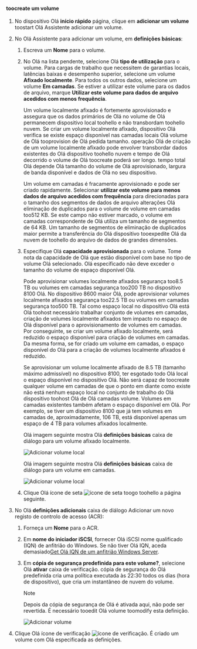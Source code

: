 <!--author=alkohli last changed: 08/16/2016-->

#### <a name="toocreate-a-volume"></a>toocreate um volume
1. No dispositivo Olá **início rápido** página, clique em **adicionar um volume** toostart Olá Assistente adicionar um volume.
2. No Olá Assistente para adicionar um volume, em **definições básicas**:
   
   1. Escreva um **Nome** para o volume.
   2. No Olá na lista pendente, selecione Olá **tipo de utilização** para o volume. Para cargas de trabalho que necessitem de garantias locais, latências baixas e desempenho superior, selecione um volume **Afixado localmente**. Para todos os outros dados, selecione um volume **Em camadas**. Se estiver a utilizar este volume para os dados de arquivo, marque **Utilizar este volume para dados de arquivo acedidos com menos frequência**. 
      
       Um volume localmente afixado é fortemente aprovisionado e assegura que os dados primários de Olá no volume de Olá permanecem dispositivo local toohello e não transbordam toohello nuvem.  Se criar um volume localmente afixado, dispositivo Olá verifica se existe espaço disponível nas camadas locais Olá volume de Olá tooprovision de Olá pedida tamanho. operação Olá de criação de um volume localmente afixado pode envolver transbordar dados existentes do Olá dispositivo toohello nuvem e tempo de Olá decorrido o volume de Olá toocreate poderá ser longo. tempo total Olá depende Olá tamanho do volume de Olá aprovisionado, largura de banda disponível e dados de Olá no seu dispositivo. 
      
       Um volume em camadas é fracamente aprovisionado e pode ser criado rapidamente. Selecionar **utilizar este volume para menos dados de arquivo acedidos com frequência** para direcionadas para o tamanho dos segmentos de dados de arquivo alterações Olá eliminação de duplicados para o volume de volume em camadas too512 KB. Se este campo não estiver marcado, o volume em camadas correspondente de Olá utiliza um tamanho de segmentos de 64 KB. Um tamanho de segmentos de eliminação de duplicados maior permite a transferência do Olá dispositivo tooexpedite Olá da nuvem de toohello do arquivo de dados de grandes dimensões.
   3. Especifique Olá **capacidade aprovisionada** para o volume. Tome nota da capacidade de Olá que estão disponível com base no tipo de volume Olá selecionado. Olá especificado não deve exceder o tamanho do volume de espaço disponível Olá.
      
       Pode aprovisionar volumes localmente afixados segurança too8.5 TB ou volumes em camadas segurança too200 TB no dispositivo 8100 Olá. No dispositivo 8600 maior Olá, pode aprovisionar volumes localmente afixados segurança too22.5 TB ou volumes em camadas segurança too500 TB. Tal como espaço local no dispositivo Olá está Olá toohost necessário trabalhar conjunto de volumes em camadas, criação de volumes localmente afixados tem impacto no espaço de Olá disponível para o aprovisionamento de volumes em camadas. Por conseguinte, se criar um volume afixado localmente, será reduzido o espaço disponível para criação de volumes em camadas. Da mesma forma, se for criado um volume em camadas, o espaço disponível do Olá para a criação de volumes localmente afixados é reduzido.
      
       Se aprovisionar um volume localmente afixado de 8.5 TB (tamanho máximo admissível) no dispositivo 8100, ter esgotado todo Olá local o espaço disponível no dispositivo Olá. Não será capaz de toocreate qualquer volume em camadas de que o ponto em diante como existe não está nenhum espaço local no conjunto de trabalho do Olá dispositivo toohost Olá de Olá camadas volume. Volumes em camadas existentes também afetam o espaço disponível em Olá. Por exemplo, se tiver um dispositivo 8100 que já tem volumes em camadas de, aproximadamente, 106 TB, está disponível apenas um espaço de 4 TB para volumes afixados localmente.
      
       Olá imagem seguinte mostra Olá **definições básicas** caixa de diálogo para um volume afixado localmente.
      
        ![Adicionar volume local](./media/storsimple-create-volume-u2/add-local-volume-include.png)
      
       Olá imagem seguinte mostra Olá **definições básicas** caixa de diálogo para um volume em camadas.
      
        ![Adicionar volume local](./media/storsimple-create-volume-u2/add-tiered-volume-include.png)
   
   1. Clique Olá ícone de seta ![ícone de seta](./media/storsimple-create-volume-u2/HCS_ArrowIcon-include.png) toogo toohello a página seguinte.
3. No Olá **definições adicionais** caixa de diálogo Adicionar um novo registo de controlo de acesso (ACR):
   
   1. Forneça um **Nome** para o ACR.
   2. Em **nome do iniciador iSCSI**, fornecer Olá iSCSI nome qualificado (IQN) de anfitrião do Windows. Se não tiver Olá IQN, aceda demasiado[Get Olá IQN de um anfitrião Windows Server](#get-the-iqn-of-a-windows-server-host).
   3. Em **cópia de segurança predefinida para este volume?**, selecione Olá **ativar** caixa de verificação. cópia de segurança do Olá predefinida cria uma política executada às 22:30 todos os dias (hora de dispositivo), que cria um instantâneo de nuvem do volume.
      
      > [!NOTE]
      > Depois da cópia de segurança de Olá é ativada aqui, não pode ser revertida. É necessário tooedit Olá volume toomodify esta definição.
      > 
      > 
      
      ![Adicionar volume](./media/storsimple-create-volume-u2/AddVolumeAdditionalSettings1.png)
4. Clique Olá ícone de verificação ![ícone de verificação](./media/storsimple-create-volume-u2/HCS_CheckIcon-include.png). É criado um volume com Olá especificada as definições.

